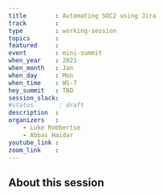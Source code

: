 ```yaml
---
title        : Automating SOC2 using Jira
track        :
type         : working-session
topics       :
featured     :
event        : mini-summit
when_year    : 2021
when_month   : Jan
when_day     : Mon
when_time    : WS-7
hey_summit   : TBD
session_slack:
#status       : draft
description  :
organizers   :
    - Luke Robbertse
    - Abbas Haidar
youtube_link :
zoom_link    :
---
```


## About this session
